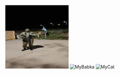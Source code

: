 <img src="/images/agnash.jpg" alt="MyMe" height=200 width=200/>  
<img scr="/images/babka.jpg" alt="MyBabka" height=200 width=200/>  
<img scr="/images/kote.jpg" alt="MyCat" height=200 width=200/>  
